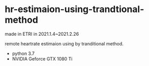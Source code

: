# hr-estimaion-using-trandtional-method

made in ETRI in 2021.1.4~2021.2.26

remote heartrate estimaion using by tranditional method.

- python 3.7
- NVIDIA Geforce GTX 1080 Ti
